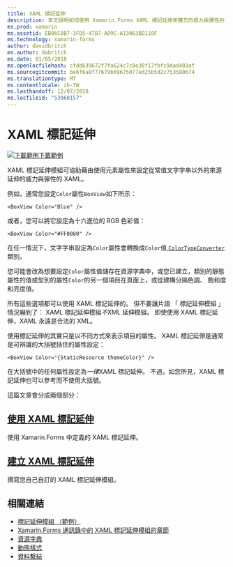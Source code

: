```yaml
---
title: XAML 標記延伸
description: 本文說明如何使用 Xamarin.Forms XAML 標記延伸來擴充的威力與彈性的 XAML，藉由設定從來源常值文字字串以外的項目屬性。
ms.prod: xamarin
ms.assetid: EB06C8B7-3FD5-47B7-A09C-A13063BD110F
ms.technology: xamarin-forms
author: davidbritch
ms.author: dabritch
ms.date: 01/05/2018
ms.openlocfilehash: cfdd639672f7fa624c7c8e30f17fbfc9dad403af
ms.sourcegitcommit: be6f6a8f77679bb9675077ed25b5d2c753580b74
ms.translationtype: MT
ms.contentlocale: zh-TW
ms.lasthandoff: 12/07/2018
ms.locfileid: "53060157"
---
```

# <a name="xaml-markup-extensions"></a>XAML 標記延伸

[![下載範例](~/media/shared/download.png)下載範例](https://developer.xamarin.com/samples/xamarin-forms/XAML/MarkupExtensions/)

XAML 標記延伸模組可協助藉由使用元素屬性來設定從常值文字字串以外的來源延伸的威力與彈性的 XAML。

例如，通常您設定`Color`屬性`BoxView`如下所示：

```xaml
<BoxView Color="Blue" />
```

或者，您可以將它設定為十六進位的 RGB 色彩值：

```xaml
<BoxView Color="#FF0080" />
```

在任一情況下，文字字串設定為`Color`屬性會轉換成`Color`值[ `ColorTypeConverter` ](xref:Xamarin.Forms.ColorTypeConverter)類別。

您可能會改為想要設定`Color`屬性值儲存在資源字典中，或您已建立，類別的靜態屬性的值或型別的屬性`Color`的另一個項目在頁面上，或從建構分隔色調、 飽和度和亮度值。

所有這些選項都可以使用 XAML 標記延伸的。 但不要讓片語 「 標記延伸模組 」 情況嚇到了： XAML 標記延伸模組*不*XML 延伸模組。 即使使用 XAML 標記延伸，XAML 永遠是合法的 XML。

使用標記延伸的其實只是以不同方式來表示項目的屬性。 XAML 標記延伸是通常是可辨識的大括號括住的屬性設定：

```xaml
<BoxView Color="{StaticResource themeColor}" />
```

在大括號中的任何屬性設定為*一律*XAML 標記延伸。 不過，如您所見，XAML 標記延伸也可以參考而不使用大括號。

這篇文章會分成兩個部分：

## <a name="consuming-xaml-markup-extensionsconsumingmd"></a>[使用 XAML 標記延伸](consuming.md)  

使用 Xamarin.Forms 中定義的 XAML 標記延伸。

## <a name="creating-xaml-markup-extensionscreatingmd"></a>[建立 XAML 標記延伸](creating.md)

撰寫您自己自訂的 XAML 標記延伸模組。



## <a name="related-links"></a>相關連結

- [標記延伸模組 （範例）](https://developer.xamarin.com/samples/xamarin-forms/XAML/MarkupExtensions/)
- [Xamarin.Forms 通訊錄中的 XAML 標記延伸模組的章節](~/xamarin-forms/creating-mobile-apps-xamarin-forms/summaries/chapter10.md)
- [資源字典](~/xamarin-forms/xaml/resource-dictionaries.md)
- [動態樣式](~/xamarin-forms/user-interface/styles/dynamic.md)
- [資料繫結](~/xamarin-forms/app-fundamentals/data-binding/index.md)
